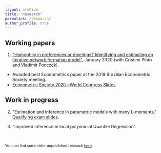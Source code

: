 ```yaml
---
layout: archive
title: "Research"
permalink: /research/
author_profile: true
---
```


Working papers
-----

1. ["Homophily in preferences or meetings? Identifying and estimating an iterative network formation model"](/files/working_papers/Network_Formation_Paper_vJan2020.pdf), January 2020 (with Cristine Pinto and Vladimir Ponczek). 
* Awarded best Econometrics paper at the 2019 Brazilian Econometric Society meeting.
* [Econometric Society 2020 ~World Congress Slides](/files/working_papers/Network_Formation_Paper_vJul2020_slides.pdf)

Work in progress 
-----

2. "Estimation and inference in parametric models with many L-moments." [Qualifying exam slides](/files/working_papers/L_Moments_slides.pdf).

3. "Improved inference in local polynomial Quantile Regression".

<br/>
<br/>
<sub>You can find some older unpublished research <a href="/old">here</a>.</sub>
